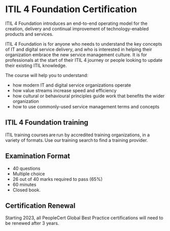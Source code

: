 # ITIL 4 Foundation Certification

ITIL 4 Foundation introduces an end-to-end operating model for the creation, delivery and continual improvement of technology-enabled products and services.

ITIL 4 Foundation is for anyone who needs to understand the key concepts of IT and digital service delivery, and who is interested in helping their organization embrace the new service management culture. It is for professionals at the start of their ITIL 4 journey or people looking to update their existing ITIL knowledge.

The course will help you to understand:
- how modern IT and digital service organizations operate
- how value streams increase speed and efficiency
- how cultural or behavioural principles guide work that benefits the wider organization
- how to use commonly-used service management terms and concepts
## ITIL 4 Foundation training
ITIL training courses are run by accredited training organizations, in a variety of formats. Use our training search to find a training provider.

## Examination Format
- 40 questions
- Multiple choice
- 26 out of 40 marks required to pass (65%)
- 60 minutes
- Closed book.

## Certification Renewal
Starting 2023, all PeopleCert Global Best Practice certifications will need to be renewed after 3 years.
